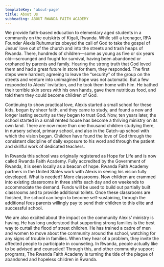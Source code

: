 ```yaml
---
templateKey: 'about-page'
title: About Us
subheading: ABOUT RWANDA FAITH ACADEMY
---
```


We provide faith-based education to elementary aged students in a community&#xA0;on the outskirts of Kigali, Rwanda.
While still a teenager, RFA Founder Alexis Ruhumuriza obeyed the call of God to take the gospel of Jesus&#x2019; love out of the church and into the streets and trash heaps of Rwanda. There, hundreds of children&#x2014;some as young as five or six years old&#x2014;scrounged and fought for survival, having been abandoned or orphaned by parents and family. Hearing the strong truth that God loved them and had a great future in store for them, they responded. The first steps were hardest; agreeing to leave the &#x201C;security&#x201D; of the group on the streets and venture into unimagined hope was not automatic. But a few responded to Alexis&#x2019; invitation, and he took them home with him. He bathed their terrible skin sores with his own hands, gave them nutritious food, and told them they could become children of God.

Continuing to show practical love, Alexis started a small school for these kids, begun by sheer faith, and they came to study, and found a new and longer lasting security as they began to trust God. Now, ten years later, the school started in a small rented house has become a thriving ministry on its own land. There are now more than one thousand children studying there, in nursery school, primary school, and also in the Catch-up school with which the vision began. Children have found the love of God through the consistent discipline of daily exposure to his word and through the patient and skillful work of dedicated teachers.

In Rwanda this school was originally registered as Hope for Life and is now called Rwanda Faith Academy. Fully accredited by the Government of Rwanda, it is seen locally as a beacon of hope. Rwanda Faith Academy partners in the United States work with Alexis in seeing his vision fully developed. What is needed? More classrooms. Now children are crammed into existing classrooms in three shifts each day and on weekends to accommodate the demand. Funds will be used to build out partially built classrooms and to provide additional toilets. Once these classrooms are finished, the school can begin to become self-sustaining, through the additional fees parents willingly pay to send their children to this elite and successful school.

We are also excited about the impact on the community Alexis&#x2019; ministry is having. He has long understood that supporting strong families is the best way to curtail the flood of street children. He has trained a cadre of men and women to move about the community around the school, watching for any signs of trouble in families. When they hear of a problem, they invite the affected people to participate in counseling. In Rwanda, people actually like to be advised and counseled! Through this, and other community support programs,&#xA0;The Rwanda Faith Academy is turning the tide of the plague of abandoned and hopeless children in Rwanda.